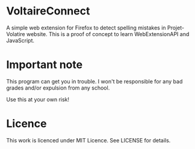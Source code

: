# VoltaireConnect
A simple web extension for Firefox to detect spelling mistakes in 
Projet-Volatire website. This is a proof of concept to learn WebExtensionAPI and
JavaScript.

# Important note

This program can get you in trouble. I won't be responsible for any bad grades and/or expulsion from any school.

Use this at your own risk! 

# Licence

This work is licenced under MIT Licence. See LICENSE for details.